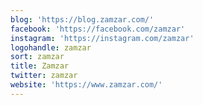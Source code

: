 ```yaml
---
blog: 'https://blog.zamzar.com/'
facebook: 'https://facebook.com/zamzar'
instagram: 'https://instagram.com/zamzar'
logohandle: zamzar
sort: zamzar
title: Zamzar
twitter: zamzar
website: 'https://www.zamzar.com/'
---
```


